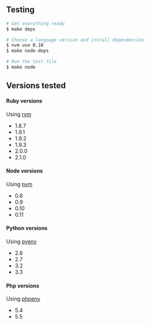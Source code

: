 ## Testing

```bash
# Get everything ready
$ make deps

# Choose a language version and install dependencies
$ nvm use 0.10
$ make node-deps

# Run the test file
$ make node
```

## Versions tested

#### Ruby versions

Using [rvm](https://github.com/wayneeseguin/rvm)

 * 1.8.7
 * 1.9.1
 * 1.9.2
 * 1.9.3
 * 2.0.0
 * 2.1.0

#### Node versions

Using [nvm](https://github.com/creationix/nvm)

 * 0.8
 * 0.9
 * 0.10
 * 0.11

#### Python versions

Using [pyenv](https://github.com/yyuu/pyenv)

 * 2.6
 * 2.7
 * 3.2
 * 3.3

#### Php versions

Using [phpenv](https://github.com/phpenv/phpenv)

 * 5.4
 * 5.5
